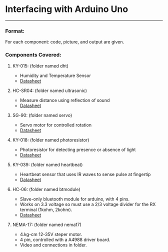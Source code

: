 # Interfacing with Arduino Uno
***

### Format:

For each component: code, picture, and output are given.

### Components Covered:

1. KY-015: (folder named dht)
    * Humidity and Temperature Sensor
    * [Datasheet](https://datasheetspdf.com/pdf-file/1401995/Joy-IT/KY-015/1)

2. HC-SR04: (folder named ultrasonic)
    * Measure distance using reflection of sound
    * [Datasheet](https://datasheetspdf.com/pdf-file/1380136/ETC/HC-SR04/1)

3. SG-90: (folder named servo)
    * Servo motor for controlled rotation
    * [Datasheet](http://www.ee.ic.ac.uk/pcheung/teaching/DE1_EE/stores/sg90_datasheet.pdf)

4. KY-018: (folder named photoresistor)
    * Photoresistor for detecting presence or absence of light
    * [Datasheet](https://datasheetspdf.com/pdf-file/1402029/Joy-IT/KY-018/1)

5. KY-039: (folder named heartbeat)
    * Heartbeat sensor that uses IR waves to sense pulse at fingertip
    * [Datasheet](https://www.thegeekpub.com/wiki/sensor-wiki-ky-039-heartbeat-sensor/)

6. HC-06: (folder named btmodule)
    * Slave-only bluetooth module for arduino, with 4 pins.
    * Works on 3.3 voltage so must use a 2/3 voltage divider for the RX terminal (1kohm, 2kohm).
    * [Datasheet](https://components101.com/wireless/hc-06-bluetooth-module-pinout-datasheet)

7. NEMA-17: (folder named nema17)
    * 4.kg-cm 12-35V steper motor.
    * 4 pin, controlled with a A4988 driver board.
    * Video and connections in folder.